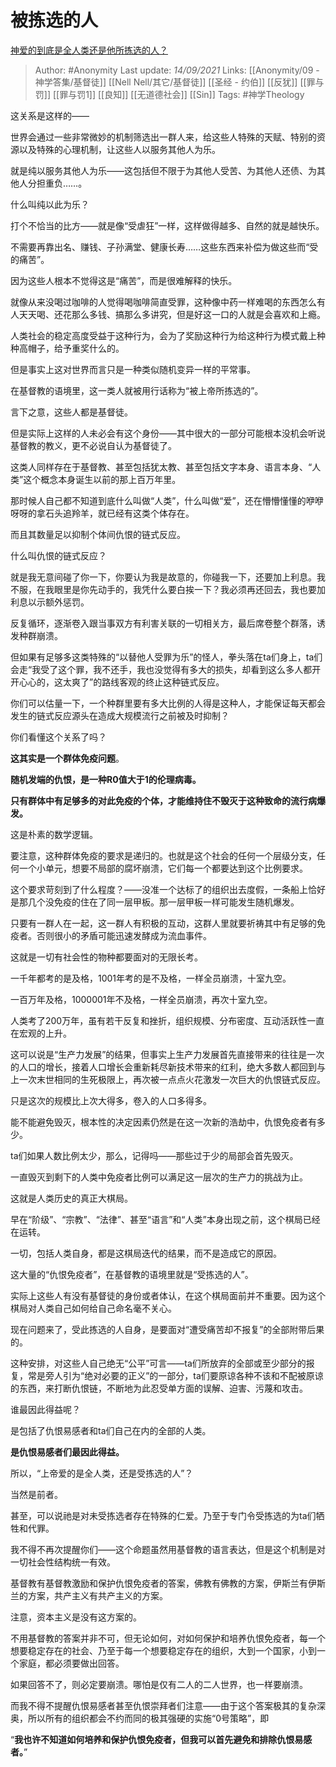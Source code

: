 # 被拣选的人
[神爱的到底是全人类还是他所拣选的人？](https://www.zhihu.com/question/23905554/answer/2117110201)

> Author: #Anonymity 
Last update: *14/09/2021* 
Links: [[Anonymity/09 - 神学答集/基督徒]] [[Nell Nell/其它/基督徒]] [[圣经 - 约伯]] [[反犹]] [[罪与罚]] [[罪与罚1]] [[良知]] [[无道德社会]] [[Sin]] 
Tags:  #神学Theology 
  
这关系是这样的——

世界会通过一些非常微妙的机制筛选出一群人来，给这些人特殊的天赋、特别的资源以及特殊的心理机制，让这些人以服务其他人为乐。

就是纯以服务其他人为乐——这包括但不限于为其他人受苦、为其他人还债、为其他人分担重负……。

什么叫纯以此为乐？

打个不恰当的比方——就是像“受虐狂”一样，这样做得越多、自然的就是越快乐。

不需要再靠出名、赚钱、子孙满堂、健康长寿……这些东西来补偿为做这些而“受的痛苦”。

因为这些人根本不觉得这是“痛苦”，而是很难解释的快乐。

就像从来没喝过咖啡的人觉得喝咖啡简直受罪，这种像中药一样难喝的东西怎么有人天天喝、还花那么多钱、搞那么多讲究，但是好这一口的人就是会喜欢和上瘾。

人类社会的稳定高度受益于这种行为，会为了奖励这种行为给这种行为模式戴上种种高帽子，给予重奖什么的。

但是事实上这对世界而言只是一种类似随机变异一样的平常事。

在基督教的语境里，这一类人就被用行话称为“被上帝所拣选的”。

言下之意，这些人都是基督徒。

但是实际上这样的人未必会有这个身份——其中很大的一部分可能根本没机会听说基督教的教义，更不必说自认为基督徒了。

这类人同样存在于基督教、甚至包括犹太教、甚至包括文字本身、语言本身、“人类”这个概念本身诞生以前的那上百万年里。

那时候人自己都不知道到底什么叫做“人类”，什么叫做“爱”，还在懵懵懂懂的咿咿呀呀的拿石头追羚羊，就已经有这类个体存在。

而且其数量足以抑制个体间仇恨的链式反应。

什么叫仇恨的链式反应？

就是我无意间碰了你一下，你要认为我是故意的，你碰我一下，还要加上利息。我不服，在我眼里是你先动手的，我凭什么要白挨一下？我必须再还回去，我也要加利息以示额外惩罚。

反复循环，逐渐卷入跟当事双方有利害关联的一切相关方，最后席卷整个群落，诱发种群崩溃。

但如果有足够多这类特殊的“以替他人受罪为乐”的怪人，拳头落在ta们身上，ta们会走“我受了这个罪，我不还手，我也没觉得有多大的损失，却看到这么多人都开开心心的，这太爽了”的路线客观的终止这种链式反应。

你们可以估量一下，一个种群里要有多大比例的人得是这种人，才能保证每天都会发生的链式反应源头在造成大规模流行之前被及时抑制？

你们看懂这个关系了吗？

**这其实是一个群体免疫问题**。

**随机发端的仇恨，是一种R0值大于1的伦理病毒。**

**只有群体中有足够多的对此免疫的个体，才能维持住不毁灭于这种致命的流行病爆发。**

这是朴素的数学逻辑。

要注意，这种群体免疫的要求是递归的。也就是这个社会的任何一个层级分支，任何一个小单元，想要不局部的腐坏崩溃，它们每一个都要达到这个比例要求。

这个要求苛刻到了什么程度？——没准一个达标了的组织出去度假，一条船上恰好是那几个没免疫的住在了同一层甲板。那一层甲板一样可能发生随机爆发。

只要有一群人在一起，这一群人有积极的互动，这群人里就要祈祷其中有足够的免疫者。否则很小的矛盾可能迅速发酵成为流血事件。

这就是一切有社会性的物种都要面对的无限长考。

一千年都考的是及格，1001年考的是不及格，一样全员崩溃，十室九空。

一百万年及格，1000001年不及格，一样全员崩溃，再次十室九空。

人类考了200万年，虽有若干反复和挫折，组织规模、分布密度、互动活跃性一直在宏观的上升。

这可以说是“生产力发展”的结果，但事实上生产力发展首先直接带来的往往是一次的人口的增长，接着人口增长会重新耗尽新技术带来的红利，绝大多数人都回到与上一次末世相同的生死极限上，再次被一点点火花激发一次巨大的仇恨链式反应。

只是这次的规模比上次大得多，卷入的人口多得多。

能不能避免毁灭，根本性的决定因素仍然是在这一次新的浩劫中，仇恨免疫者有多少。

ta们如果人数比例太少，那么，记得吗——那些过于少的局部会首先毁灭。

一直毁灭到剩下的人类中免疫者比例可以满足这一层次的生产力的挑战为止。

这就是人类历史的真正大棋局。

早在“阶级”、“宗教”、“法律”、甚至“语言”和“人类”本身出现之前，这个棋局已经在运转。

一切，包括人类自身，都是这棋局迭代的结果，而不是造成它的原因。

这大量的“仇恨免疫者”，在基督教的语境里就是“受拣选的人”。

实际上这些人有没有基督徒的身份或者体认，在这个棋局面前并不重要。因为这个棋局对人类自己如何给自己命名毫不关心。

现在问题来了，受此拣选的人自身，是要面对“遭受痛苦却不报复”的全部附带后果的。

这种安排，对这些人自己绝无“公平”可言——ta们所放弃的全部或至少部分的报复，常是旁人引为“绝对必要的正义”的一部分，ta们要原谅各种不该和不配被原谅的东西，来打断仇恨链，不断地为此忍受单方面的误解、迫害、污蔑和攻击。

谁最因此得益呢？

是包括了仇恨易感者和ta们自己在内的全部的人类。

**是仇恨易感者们最因此得益。**

所以，“上帝爱的是全人类，还是受拣选的人”？

当然是前者。

甚至，可以说祂是对未受拣选者存在特殊的仁爱。乃至于专门令受拣选的为ta们牺牲和代罪。

我不得不再次提醒你们——这个命题虽然用基督教的语言表达，但是这个机制是对一切社会性结构统一有效。

基督教有基督教激励和保护仇恨免疫者的答案，佛教有佛教的方案，伊斯兰有伊斯兰的方案，共产主义有共产主义的方案。

注意，资本主义是没有这方案的。

不用基督教的答案并非不可，但无论如何，对如何保护和培养仇恨免疫者，每一个想要稳定存在的社会、乃至于每一个想要稳定存在的组织，大到一个国家，小到一个家庭，都必须要做出回答。

如果回答不了，则必定要崩溃。哪怕是仅有二人的二人世界，也一样要崩溃。

而我不得不提醒仇恨易感者甚至仇恨崇拜者们注意——由于这个答案极其的复杂深奥，所以所有的组织都会不约而同的极其强硬的实施“0号策略”，即

“**我也许不知道如何培养和保护仇恨免疫者，但我可以首先避免和排除仇恨易感者。**”
